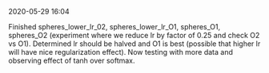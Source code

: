 2020-05-29 16:04

Finished spheres_lower_lr_02, spheres_lower_lr_O1, spheres_O1, spheres_O2
(experiment where we reduce lr by factor of 0.25 and check O2 vs O1).
Determined lr should be halved and O1 is best (possible that higher lr will
have nice regularization effect). Now testing with more data and observing
effect of tanh over softmax.
